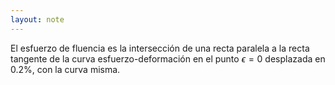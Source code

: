 ```yaml
---
layout: note
---
```


El esfuerzo de fluencia es la intersección de una recta paralela a la recta tangente de la curva esfuerzo-deformación en el punto $\epsilon = 0$ desplazada en $0.2\%$, con la curva misma.